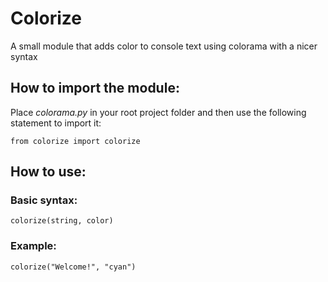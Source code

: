 # Colorize
A small module that adds color to console text using colorama with a nicer syntax

## How to import the module:
Place *colorama.py* in your root project folder and then use the following statement to import it:
```
from colorize import colorize
```
## How to use:
### Basic syntax:
```
colorize(string, color)
```
### Example:
```
colorize("Welcome!", "cyan")
```
